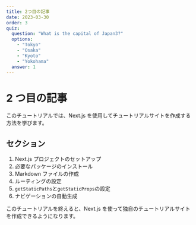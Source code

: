 ```yaml
---
title: 2つ目の記事
date: 2023-03-30
order: 3
quiz:
  question: "What is the capital of Japan3?"
  options:
    - "Tokyo"
    - "Osaka"
    - "Kyoto"
    - "Yokohama"
  answer: 1
---
```


# 2 つ目の記事

このチュートリアルでは、Next.js を使用してチュートリアルサイトを作成する方法を学びます。

## セクション

1. Next.js プロジェクトのセットアップ
2. 必要なパッケージのインストール
3. Markdown ファイルの作成
4. ルーティングの設定
5. `getStaticPaths`と`getStaticProps`の設定
6. ナビゲーションの自動生成

このチュートリアルを終えると、Next.js を使って独自のチュートリアルサイトを作成できるようになります。
